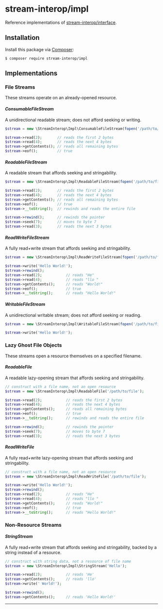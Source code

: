 # stream-interop/impl

Reference implementations of [stream-interop/interface][].

## Installation

Install this package via [Composer][]:

```
$ composer require stream-interop/impl
```

## Implementations

### File Streams

These streams operate on an already-opened resource.

#### _ConsumableFileStream_

A unidirectional readable stream; does not afford seeking or writing.

```php
$stream = new \StreamInterop\Impl\ConsumableFileStream(fopen('/path/to/file', 'rb'));

$stream->read(2);       // reads the first 2 bytes
$stream->read(4);       // reads the next 4 bytes
$stream->getContents(); // reads all remaining bytes
$stream->eof();         // true
```

#### _ReadableFileStream_

A readable stream that affords seeking and stringability.

```php
$stream = new \StreamInterop\Impl\ReadableFileStream(fopen('/path/to/file', 'rb'));

$stream->read(2);       // reads the first 2 bytes
$stream->read(4);       // reads the next 4 bytes
$stream->getContents(); // reads all remaining bytes
$stream->eof();         // true
$stream->__toString();  // rewinds and reads the entire file

$stream->rewind();      // rewinds the pointer
$stream->seek(7);       // moves to byte 7
$stream->read(3);       // reads the next 3 bytes
```

#### _ReadWriteFileStream_

A fully read+write stream that affords seeking and stringability.

```php
$stream = new \StreamInterop\Impl\ReadWriteFileStream(fopen('/path/to/file', 'wb+'));

$stream->write('Hello World!');
$stream->rewind();
$stream->read(2);           // reads "He"
$stream->read(4);           // reads "llo "
$stream->getContents();     // reads "World!"
$stream->eof();             // true
$stream->__toString();      // reads "Hello World!"
```

#### _WritableFileStream_

A unidirectional writable stream; does not afford seeking or reading.

```php
$stream = new \StreamInterop\Impl\WritableFileStream(fopen('/path/to/file', 'wb'));

$stream->write('Hello World!');
```

### Lazy Ghost File Objects

These streams open a resource themselves on a specified filename.

#### _ReadableFile_

A readable lazy-opening stream that affords seeking and stringability.

```php
// construct with a file name, not an open resource
$stream = new \StreamInterop\Impl\ReadableFile('/path/to/file');

$stream->read(2);           // reads the first 2 bytes
$stream->read(4);           // reads the next 4 bytes
$stream->getContents();     // reads all remaining bytes
$stream->eof();             // true
$stream->__toString();      // rewinds and reads the entire file

$stream->rewind();          // rewinds the pointer
$stream->seek(7);           // moves to byte 7
$stream->read(3);           // reads the next 3 bytes
```
#### _ReadWriteFile_

A fully read+write lazy-opening stream that affords seeking and stringability.

```php
// construct with a file name, not an open resource
$stream = new \StreamInterop\Impl\ReadWriteFile('/path/to/file');

$stream->write('Hello World!');
$stream->rewind();
$stream->read(2);           // reads "He"
$stream->read(4);           // reads "llo "
$stream->getContents();     // reads "World!"
$stream->eof();             // true
$stream->__toString();      // reads "Hello World!"
```

### Non-Resource Streams

#### _StringStream_

A fully read+write stream that affords seeking and stringability, backed by a string instead of a resource.

```php
// construct with string data, not a resource of file name
$stream = new \StreamInterop\Impl\StringStream('Hello');

$stream->read(2);           // reads 'He'
$stream->getContents();     // reads 'llo'
$stream->write(' World!');

$stream->rewind();
$stream->getContents();     // reads 'Hello World!'
```

* * *

[stream-interop/interface]: https://packagist.org/packages/stream-interop/interface
[Composer]: https://getcomposer.org
